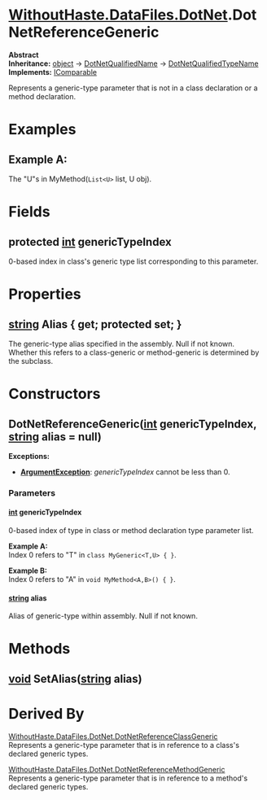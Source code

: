 # [WithoutHaste.DataFiles.DotNet](TableOfContents.WithoutHaste.DataFiles.DotNet.md).DotNetReferenceGeneric

**Abstract**  
**Inheritance:** [object](https://docs.microsoft.com/en-us/dotnet/api/system.object) → [DotNetQualifiedName](WithoutHaste.DataFiles.DotNet.DotNetQualifiedName.md) → [DotNetQualifiedTypeName](WithoutHaste.DataFiles.DotNet.DotNetQualifiedTypeName.md)  
**Implements:** [IComparable](https://docs.microsoft.com/en-us/dotnet/api/system.icomparable)  

Represents a generic-type parameter that is not in a class declaration or a method declaration.  

# Examples

## Example A:

The "U"s in MyMethod(`List<U>` list, U obj).  

# Fields

## protected [int](https://docs.microsoft.com/en-us/dotnet/api/system.int32) genericTypeIndex

0-based index in class's generic type list corresponding to this parameter.  

# Properties

## [string](https://docs.microsoft.com/en-us/dotnet/api/system.string) Alias { get; protected set; }

The generic-type alias specified in the assembly. Null if not known.  
Whether this refers to a class-generic or method-generic is determined by the subclass.  

# Constructors

## DotNetReferenceGeneric([int](https://docs.microsoft.com/en-us/dotnet/api/system.int32) genericTypeIndex, [string](https://docs.microsoft.com/en-us/dotnet/api/system.string) alias = null)

**Exceptions:**  
* **[ArgumentException](https://docs.microsoft.com/en-us/dotnet/api/system.argumentexception)**: _genericTypeIndex_ cannot be less than 0.  

### Parameters

#### [int](https://docs.microsoft.com/en-us/dotnet/api/system.int32) genericTypeIndex

0-based index of type in class or method declaration type parameter list.  

**Example A:**  
Index 0 refers to "T" in `class MyGeneric<T,U> { }`.  

**Example B:**  
Index 0 refers to "A" in `void MyMethod<A,B>() { }`.  

#### [string](https://docs.microsoft.com/en-us/dotnet/api/system.string) alias

Alias of generic-type within assembly. Null if not known.  

# Methods

## [void](https://docs.microsoft.com/en-us/dotnet/api/system.void) SetAlias([string](https://docs.microsoft.com/en-us/dotnet/api/system.string) alias)

# Derived By

[WithoutHaste.DataFiles.DotNet.DotNetReferenceClassGeneric](WithoutHaste.DataFiles.DotNet.DotNetReferenceClassGeneric.md)  
Represents a generic-type parameter that is in reference to a class's declared generic types.  

[WithoutHaste.DataFiles.DotNet.DotNetReferenceMethodGeneric](WithoutHaste.DataFiles.DotNet.DotNetReferenceMethodGeneric.md)  
Represents a generic-type parameter that is in reference to a method's declared generic types.  


